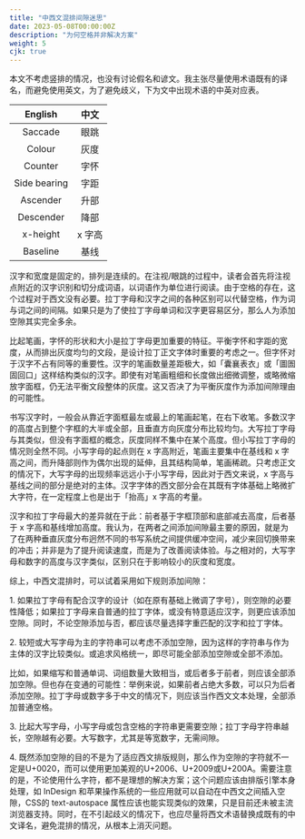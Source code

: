 ```yaml
---
title: "中西文混排间隙迷思"
date: 2023-05-08T00:00:00Z
description: "为何空格并非解决方案"
weight: 5
cjk: true
---
```


本文不考虑竖排的情况，也没有讨论假名和谚文。我主张尽量使用术语既有的译名，而避免使用英文，为了避免歧义，下为文中出现术语的中英对应表。

|English|中文|
|:-:|:-:|
|Saccade|眼跳|
|Colour|灰度|
|Counter|字怀|
|Side bearing|字距|
|Ascender|升部|
|Descender|降部|
|x-height|x 字高|
|Baseline|基线|

汉字和宽度是固定的，排列是连续的。在注视/眼跳的过程中，读者会首先将注视点附近的汉字识别和切分成词语，以词语作为单位进行阅读。由于空格的存在，这个过程对于西文没有必要。拉丁字母和汉字之间的各种区别可以代替空格，作为词与词之间的间隔。如果只是为了使拉丁字母单词和汉字更容易区分，那么人为添加空隙其实完全多余。

<!-- 设计拉丁字母时，一般会考虑排出灰度均匀的文段，因此尤其注意字怀和字距之间的关系。Adrian Frutiger 认为对于正文衬线字体来说这两者应该占相同的空间，而无衬线字体中前者应该略大于后者。但这对于汉字来说是基本无法达成的。举例来说，“囊襄表衣”或“圖圄固回口”这样结构类似，而笔画数量差距极大的汉字，只能对笔画粗细做出细微调整，或稍微缩放字面框，但这不足以完全平衡文段整体的灰度。 -->

比起笔画，字怀的形状和大小是拉丁字母更加重要的特征。平衡字怀和字距的宽度，从而排出灰度均匀的文段，是设计拉丁正文字体时重要的考虑之一。但字怀对于汉字不占有同等的重要性。汉字的笔画数量差距极大，如「囊襄表衣」或「圖圄固回口」这样结构类似的汉字。即使有对笔画粗细和长度做出细微调整，或略微缩放字面框，仍无法平衡文段整体的灰度。这又否决了为平衡灰度作为添加间隙理由的可能性。

书写汉字时，一般会从靠近字面框最左或最上的笔画起笔，在右下收笔。多数汉字的高度占到整个字框的大半或全部，且垂直方向灰度分布比较均匀。大写拉丁字母与其类似，但没有字面框的概念，灰度同样不集中在某个高度。但小写拉丁字母的情况则全然不同。小写字母的起点则在 x 字高附近，笔画主要集中在基线和 x 字高之间，而升降部则作为偶尔出现的延伸，且其结构简单，笔画稀疏。只考虑正文的情况下，大写字母的出现频率远远小于小写字母，因此对于西文来说，x 字高与基线之间的部分是绝对的主体。汉字字体的西文部分会在其既有字体基础上略微扩大字符，在一定程度上也是出于「抬高」x 字高的考量。

汉字和拉丁字母最大的差异就在于此：前者基于字框顶部和底部减去高度，后者基于 x 字高和基线增加高度。我认为，在两者之间添加间隙最主要的原因，就是为了在两种垂直灰度分布迥然不同的书写系统之间提供缓冲空间，减少来回切换带来的冲击；并非是为了提升阅读速度，而是为了改善阅读体验。与之相对的，大写字母和数字的高度与汉字类似，区别只在于影响较小的灰度和宽度。

综上，中西文混排时，可以试着采用如下规则添加间隙：

<span class="module-numbering">1.</span>
如果拉丁字母有配合汉字的设计（如在原有基础上微调了字号），则空隙的必要性降低；如果拉丁字母来自普通的拉丁字体，或没有特意适应汉字，则更应该添加空隙。同时，不论空隙添加与否，都应该尽量选择字重匹配的汉字和拉丁字体。

<span class="module-numbering">2.</span>
较短或大写字母为主的字符串可以考虑不添加空隙，因为这样的字符串与作为主体的汉字比较类似。或追求风格统一，即尽可能全部添加空隙或全部不添加。

比如，如果缩写和普通单词、词组数量大致相当，或后者多于前者，则应该全部添加空隙。但也存在变通的可能性：举例来说，如果前者占绝大多数，可以只为后者添加空隙。拉丁字母或数字多于中文的情况下，则应该当作西文文本处理，全部添加普通空格。

<span class="module-numbering">3.</span>
比起大写字母，小写字母或包含空格的字符串更需要空隙；拉丁字母字符串越长，空隙越有必要。大写数字，尤其是等宽数字，无需间隙。

<span class="module-numbering">4.</span>
既然添加空隙的目的不是为了适应西文排版规则，那么作为空隙的字符就不一定是U+0020，而可以使用更加美观的U+2006、U+2009或U+200A。需要注意的是，不论使用什么字符，都不是理想的解决方案；这个问题应该由排版引擎本身处理，如 InDesign 和苹果操作系统的一些应用就可以自动在中西文之间插入空隙，CSS的 text-autospace 属性应该也能实现类似的效果，只是目前还未被主流浏览器支持。同时，在不引起歧义的情况下，也应尽量将西文术语替换成既有的中文译名，避免混排的情况，从根本上消灭问题。